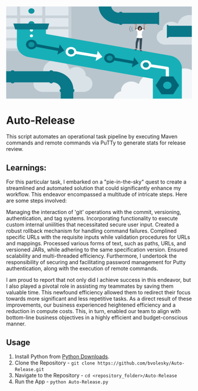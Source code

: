 ![Pipeline Image](pipeline.jpg)
# Auto-Release
This script automates an operational task pipeline by executing Maven commands and remote commands via PuTTy to generate stats for release review.

## Learnings:
For this particular task, I embarked on a "pie-in-the-sky" quest to create a streamlined and automated solution that could significantly enhance my workflow. This endeavor encompassed a multitude of intricate steps. Here are some steps involved:

Managing the interaction of 'git' operations with the commit, versioning, authentication, and tag systems.
Incorporating functionality to execute custom internal uniilities that necessitated secure user input.
Created a robust rollback mechanism for handling command failures.
Complined specific URLs with the requisite inputs while validation procedures for URLs and mappings.
Processed various forms of text, such as paths, URLs, and versioned JARs, while adhering to the same specification version.
Ensured scalability and multi-threaded efficiency.
Furthermore, I undertook the responsibility of securing and facilitating password management for Putty authentication, along with the execution of remote commands.

I am proud to report that not only did I achieve success in this endeavor, but I also played a pivotal role in assisting my teammates by saving them valuable time. This newfound efficiency allowed them to redirect their focus towards more significant and less repetitive tasks. As a direct result of these improvements, our business experienced heightened efficiency and a reduction in compute costs. This, in turn, enabled our team to align with bottom-line business objectives in a highly efficient and budget-conscious manner.

## Usage
1. Install Python from [Python Downloads](https://www.python.org/downloads/).
2. Clone the Repository - ```git clone https://github.com/bvolesky/Auto-Release.git```
3. Navigate to the Repository - ```cd <repository_folder>/Auto-Release```
5. Run the App - ```python Auto-Release.py```
